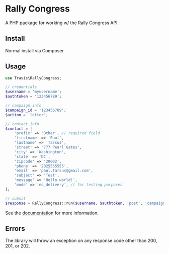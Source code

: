 # Rally Congress

A PHP package for working w/ the Rally Congress API.

## Install

Normal install via Composer.

## Usage

```php
use Travis\RallyCongress;

// credentials
$username = 'myusername';
$authtoken = '123456789';

// campaign info
$campaign_id = '123456789';
$action = 'letter';

// contact info
$contact = [
    'prefix' => 'Other', // required field
    'firstname' => 'Paul',
    'lastname' => 'Tarsus',
    'street' => '777 Pearl Gates',
    'city' => 'Washington',
    'state' => 'DC',
    'zipcode' => '20002',
    'phone' => '2025555555',
    'email' => 'paul.tarsus@gmail.com',
    'subject' => 'Test',
    'message' => 'Hello world!',
    'mode' => 'no_delivery', // for testing purposes
];

// submit
$response = RallyCongress::run($username, $authtoken, 'post', 'campaigns/'.$campaign_id.'/'.$action, $contact);
```

See the [documentation](https://www.rallycongress.com/docs/api) for more information.

## Errors

The library will throw an exception on any response code other than 200, 201, or 202.